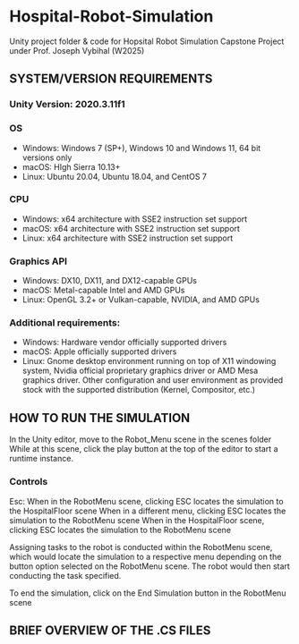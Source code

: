 # Hospital-Robot-Simulation
Unity project folder &amp; code for Hopsital Robot Simulation Capstone Project under Prof. Joseph Vybihal (W2025)

## SYSTEM/VERSION REQUIREMENTS

### Unity Version: 2020.3.11f1

### OS 
* Windows: Windows 7 (SP+), Windows 10 and Windows 11, 64 bit versions only
* macOS: HIgh Sierra 10.13+
* Linux: Ubuntu 20.04, Ubuntu 18.04, and CentOS 7

### CPU
* Windows: x64 architecture with SSE2 instruction set support
* macOS: x64 architecture with SSE2 instruction set support
* Linux: x64 architecture with SSE2 instruction set support

### Graphics API
* Windows: DX10, DX11, and DX12-capable GPUs
* macOS: Metal-capable Intel and AMD GPUs
* Linux: OpenGL 3.2+ or Vulkan-capable, NVIDIA, and AMD GPUs

### Additional requirements:
* Windows: Hardware vendor officially supported drivers
* macOS: Apple officially supported drivers
* Linux: Gnome desktop environment running on top of X11 windowing system, Nvidia official proprietary graphics driver or AMD Mesa graphics driver. Other configuration and user environment as provided stock with the supported distribution (Kernel, Compositor, etc.)

## HOW TO RUN THE SIMULATION

In the Unity editor, move to the Robot_Menu scene in the scenes folder
While at this scene, click the play button at the top of the editor to start a runtime instance. 

### Controls
Esc: When in the RobotMenu scene, clicking ESC locates the simulation to the HospitalFloor scene
When in a different menu, clicking ESC locates the simulation to the RobotMenu scene
When in the HospitalFloor scene, clicking ESC locates the simulation to the RobotMenu scene

Assigning tasks to the robot is conducted within the RobotMenu scene, which would locate the simulation to a respective menu depending on the button option selected on the RobotMenu scene. The robot would then start conducting the task specified.

To end the simulation, click on the End Simulation button in the RobotMenu scene

## BRIEF OVERVIEW OF THE .CS FILES

